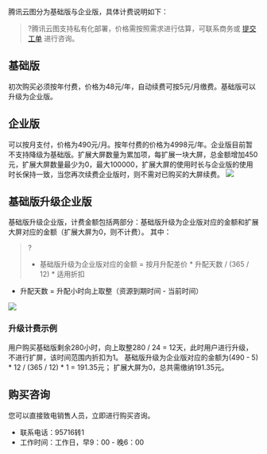 腾讯云图分为基础版与企业版，具体计费说明如下：

>?腾讯云图支持私有化部署，价格需按照需求进行估算，可联系商务或 [提交工单](https://console.cloud.tencent.com/workorder/category) 进行咨询。

## 基础版
初次购买必须按年付费，价格为48元/年，自动续费可按5元/月缴费。基础版可以升级为企业版。

## 企业版
可以按月支付，价格为490元/月。按年付费的价格为4998元/年。企业版目前暂不支持降级为基础版。扩展大屏数量为累加项，每扩展一块大屏，总金额增加450元，扩展大屏数量最少为0，最大100000，扩展大屏的使用时长与企业版的使用时长保持一致，当您再次续费企业版时，则不需对已购买的大屏续费。
![](https://main.qcloudimg.com/raw/ec03f029c6584b520a9af8cebb966ad7.png)

## 基础版升级企业版
基础版升级企业版，计费金额包括两部分：基础版升级为企业版对应的金额和扩展大屏对应的金额（扩展大屏为0，则不计费）。
其中：
>?
> - 基础版升级为企业版对应的金额 = 按月升配差价 \* 升配天数 / (365 / 12) \* 适用折扣
- 升配天数 = 升配小时向上取整（资源到期时间 - 当前时间）

![](https://main.qcloudimg.com/raw/e5802189bf68f3f79b541066898cb3d5.png)

### 升级计费示例
用户购买基础版剩余280小时，向上取整280 / 24 = 12天，此时用户进行升级，不进行扩屏，该时间范围内折扣为1。
基础版升级为企业版对应的金额为(490 - 5) \* 12 / (365 / 12) \* 1 = 191.35元；
扩展大屏为0，总共需缴纳191.35元。

## 购买咨询
您可以直接致电销售人员，立即进行购买咨询。
- 联系电话：95716转1
- 工作时间：工作日，早9：00 - 晚6：00


